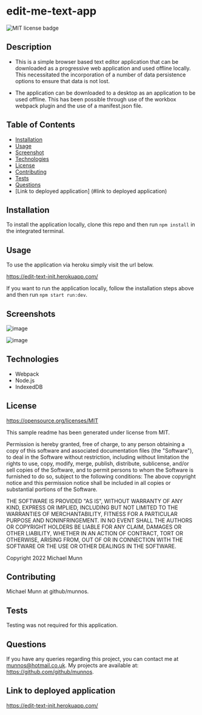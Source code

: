 # edit-me-text-app

![MIT license badge](https://img.shields.io/badge/license-MIT-blue.svg)

## Description

- This is a simple browser based text editor application that can be downloaded as a progressive web application and used offline locally. This necessitated the incorporation of a number of data persistence options to ensure that data is not lost. 

- The application can be downloaded to a desktop as an application to be used offline. This has been possible through use of the workbox webpack plugin and the use of a manifest.json file.

## Table of Contents
* [Installation](#installation)
* [Usage](#usage)
* [Screenshot](#screenshot)
* [Technologies](#technologies)
* [License](#license)
* [Contributing](#contributing)
* [Tests](#tests)
* [Questions](#questions)
* [Link to deployed application] (#link to deployed application)

## Installation

To install the application locally, clone this repo and then run `npm install` in the integrated terminal. 

## Usage

To use the application via heroku simply visit the url below.

https://edit-text-init.herokuapp.com/

If you want to run the application locally, follow the installation steps above and then run `npm start run:dev`.

## Screenshots

![image](https://user-images.githubusercontent.com/88617634/201869091-49cc5555-d2db-4680-ba1d-2d4f103bbdaf.png)

![image](https://user-images.githubusercontent.com/88617634/201869228-5e41f431-0479-4196-8c63-4191c0f9f35a.png)

## Technologies

- Webpack
- Node.js
- IndexedDB

## License 

 https://opensource.org/licenses/MIT
 
 This sample readme has been generated under license from MIT.

 Permission is hereby granted, free of charge, to any person obtaining a copy of this software and associated documentation files 
(the "Software"), to deal in the Software without restriction, including without limitation the rights to use, copy, modify, 
merge, publish, distribute, sublicense, and/or sell copies of the Software, and to permit persons to whom the Software is furnished to do so, subject to the following conditions:
The above copyright notice and this permission notice shall be included in all copies or substantial portions of 
the Software.

THE SOFTWARE IS PROVIDED "AS IS", WITHOUT WARRANTY OF ANY KIND, EXPRESS OR IMPLIED, INCLUDING BUT NOT LIMITED TO THE WARRANTIES
 OF MERCHANTABILITY, FITNESS FOR A PARTICULAR PURPOSE AND NONINFRINGEMENT. IN NO EVENT SHALL THE AUTHORS OR COPYRIGHT HOLDERS BE LIABLE FOR ANY CLAIM, 
 DAMAGES OR OTHER LIABILITY, WHETHER IN AN ACTION OF CONTRACT, TORT OR OTHERWISE, ARISING FROM, OUT OF OR IN CONNECTION WITH THE SOFTWARE OR THE USE OR OTHER DEALINGS IN THE SOFTWARE.
 
 Copyright 2022 Michael Munn

## Contributing

Michael Munn at github/munnos.

## Tests

Testing was not required for this application.

## Questions

If you have any queries regarding this project, you can contact me at munnos@hotmail.co.uk. My projects are available at: https://github.com/github/munnos.

## Link to deployed application

https://edit-text-init.herokuapp.com/
